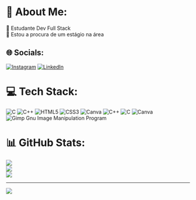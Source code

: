 # 💫 About Me:
🔭 Estudante Dev Full Stack<br>👯 Estou a procura de um estágio na área<br>


## 🌐 Socials:
[![Instagram](https://img.shields.io/badge/Instagram-%23E4405F.svg?logo=Instagram&logoColor=white)](https://instagram.com/kayocavalcantte) [![LinkedIn](https://img.shields.io/badge/LinkedIn-%230077B5.svg?logo=linkedin&logoColor=white)](https://linkedin.com/in/https://www.linkedin.com/in/kayo-duarte-cavalcante-236913208/) 

# 💻 Tech Stack:
![C](https://img.shields.io/badge/c-%2300599C.svg?style=for-the-badge&logo=c&logoColor=white) ![C++](https://img.shields.io/badge/c++-%2300599C.svg?style=for-the-badge&logo=c%2B%2B&logoColor=white) ![HTML5](https://img.shields.io/badge/html5-%23E34F26.svg?style=for-the-badge&logo=html5&logoColor=white) ![CSS3](https://img.shields.io/badge/css3-%231572B6.svg?style=for-the-badge&logo=css3&logoColor=white) ![Canva](https://img.shields.io/badge/Canva-%2300C4CC.svg?style=for-the-badge&logo=Canva&logoColor=white) ![C++](https://img.shields.io/badge/c++-%2300599C.svg?style=for-the-badge&logo=c%2B%2B&logoColor=white) ![C](https://img.shields.io/badge/c-%2300599C.svg?style=for-the-badge&logo=c&logoColor=white) ![Canva](https://img.shields.io/badge/Canva-%2300C4CC.svg?style=for-the-badge&logo=Canva&logoColor=white) ![Gimp Gnu Image Manipulation Program](https://img.shields.io/badge/Gimp-657D8B?style=for-the-badge&logo=gimp&logoColor=FFFFFF)
# 📊 GitHub Stats:
![](https://github-readme-stats.vercel.app/api?username=kayocavalcantte&theme=radical&hide_border=false&include_all_commits=false&count_private=false)<br/>
![](https://github-readme-streak-stats.herokuapp.com/?user=kayocavalcantte&theme=radical&hide_border=false)<br/>
![](https://github-readme-stats.vercel.app/api/top-langs/?username=kayocavalcantte&theme=radical&hide_border=false&include_all_commits=false&count_private=false&layout=compact)

---
[![](https://visitcount.itsvg.in/api?id=kayocavalcantte&icon=0&color=0)](https://visitcount.itsvg.in)

<!-- Proudly created with GPRM ( https://gprm.itsvg.in ) -->